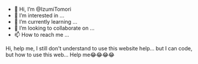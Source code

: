 - 👋 Hi, I’m @IzumiTomori
- 👀 I’m interested in ...
- 🌱 I’m currently learning ...
- 💞️ I’m looking to collaborate on ...
- 📫 How to reach me ...

<!---
IzumiTomori/IzumiTomori is a ✨ special ✨ repository because its `README.md` (this file) appears on your GitHub profile.
You can click the Preview link to take a look at your changes.
--->
Hi, help me, I still don't understand to use this website help... but I can code, but how to use this web... Help me😂😂😂😂
